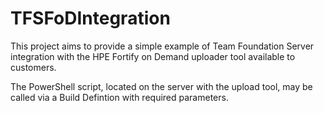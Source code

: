 # TFSFoDIntegration

This project aims to provide a simple example of Team Foundation Server integration with the HPE Fortify on Demand uploader tool available to customers.

The PowerShell script, located on the server with the upload tool, may be called via a Build Defintion with required parameters.
